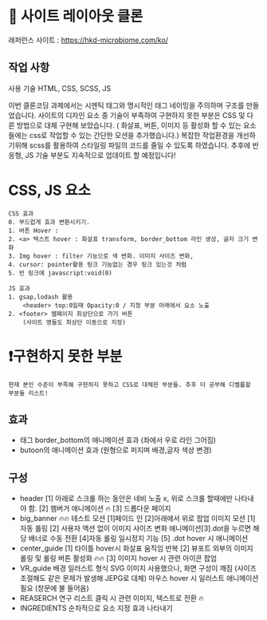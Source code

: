 
# 👀 사이트 레이아웃 클론

래퍼런스 사이트 : https://hkd-microbiome.com/ko/

## 작업 사항

사용 기술 HTML, CSS, SCSS, JS

이번 클론코딩 과제에서는 시멘틱 태그와 명시적인 태그 네이밍을 주의하며 구조를 만들었습니다.
사이트의 디자인 요소 중 기술이 부족하여 구현하지 못한 부분은 CSS 및 다른 방법으로 대체 구현해 보았습니다.
( 화살표, 버튼, 이미지 등 활성화 할 수 있는 요소들에는 css로 작업할 수 있는 간단한 모션을 추가했습니다.)
복잡한 작업환경을 개선하기위해 scss를 활용하여 스타일링 파일의 코드를 줄일 수 있도록 하였습니다.
추후에 반응형, JS 기술 부분도 지속적으로 업데이트 할 예정입니다!

# CSS, JS 요소

    CSS 효과
    0. 부드럽게 효과 변환시키기.
    1. 버튼 Hover :
    2. <a> 텍스트 hover : 화살표 transform, border_bottom 라인 생성, 글자 크기 변화
    3. Img hover : filter 기능으로 색 변화. 이미지 사이즈 변화,
    4. cursor: pointer활용 링크 기능없는 경우 링크 있는것 처럼
    5. 빈 링크에 javascript:void(0)

    JS 효과
    1. gsap,lodash 활용
        <header> top:0일때 Opacity:0 / 지정 부분 아래에서 요소 노출
    2. <footer> 웹페이지 최상단으로 가기 버튼
        (사이트 명들도 최상단 이동으로 지정)

# ❗️구현하지 못한 부분

    현재 본인 수준이 부족해 구현하지 못하고 CSS로 대체한 부분들. 추후 더 공부해 디벨롭할 부분들 리스트!

## 효과

- <a> 태그 border_bottom의 애니메이션 효과 (좌에서 우로 라인 그어짐)
- butoon의 애니메이션 효과 (원형으로 퍼지며 배경,글자 색상 변경)

## 구성

- header
  [1] 아래로 스크롤 하는 동안은 네비 노출 x, 위로 스크롤 할때에만 나타내야 함.
  [2] 햄버거 애니메이션 🔥
  [3] 드롭다운 페이지
- big_banner 🔥🔥
  테스트 모션 [1]페이드 인 [2]아래에서 위로 팝업
  이미지 모션 [1]자동 롤링 [2] 사용자 액션 없이 이미지 사이즈 변화 애니메이션[3].dot을 누르면 해당 배너로 수동 전환 [4]자동 롤링 일시정지 기능 [5] .dot hover 시 애니메이션
- center_guide
  [1] 타이틀 hover시 화살표 움직임 반복
  [2] 뷰포트 외부의 이미지 롤링 및 롤링 버튼 활성화 🔥🔥
  [3] 이미지 hover 시 관련 아이콘 팝업
- VR_guide
  배경 일러스트 형식 SVG 이미지 사용했으나, 화면 구성이 깨짐 (사이즈 조절해도 같은 문제가 발생해 JEPG로 대체)
  마우스 hover 시 일러스트 애니메이션 필요 (창문에 불 들어옴)
- REASERCH
  연구 리스트 클릭 시 관련 이미지, 텍스트로 전환 🔥
- INGREDIENTS
  순차적으로 요소 지정 효과 나타내기
